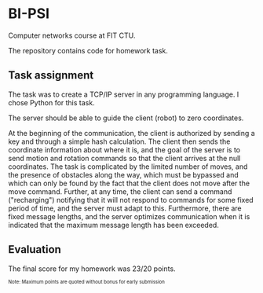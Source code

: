 # BI-PSI

Computer networks course at FIT CTU.

The repository contains code for homework task.

## Task assignment

The task was to create a TCP/IP server in any programming language. I chose Python for this task.

The server should be able to guide the client (robot) to zero coordinates. 

At the beginning of the communication, the client is authorized by sending a key and through a simple hash calculation. 
The client then sends the coordinate information about where it is, and the goal of the server is to send motion and rotation commands so that the client arrives at the null coordinates. 
The task is complicated by the limited number of moves, and the presence of obstacles along the way, which must be bypassed and which can only be found by the fact that the client does not move after the move command. Further, at any time, the client can send a command ("recharging") notifying that it will not respond to commands for some fixed period of time, and the server must adapt to this.
Furthermore, there are fixed message lengths, and the server optimizes communication when it is indicated that the maximum message length has been exceeded.

## Evaluation

The final score for my homework was 23/20 points.

<sub><sup>Note: Maximum points are quoted without bonus for early submission</sup></sub>